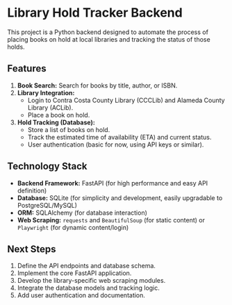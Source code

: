 # Library Hold Tracker Backend

This project is a Python backend designed to automate the process of placing books on hold at local libraries and tracking the status of those holds.

## Features

1.  **Book Search:** Search for books by title, author, or ISBN.
2.  **Library Integration:**
    *   Login to Contra Costa County Library (CCCLib) and Alameda County Library (ACLib).
    *   Place a book on hold.
3.  **Hold Tracking (Database):**
    *   Store a list of books on hold.
    *   Track the estimated time of availability (ETA) and current status.
    *   User authentication (basic for now, using API keys or similar).

## Technology Stack

*   **Backend Framework:** FastAPI (for high performance and easy API definition)
*   **Database:** SQLite (for simplicity and development, easily upgradable to PostgreSQL/MySQL)
*   **ORM:** SQLAlchemy (for database interaction)
*   **Web Scraping:** `requests` and `BeautifulSoup` (for static content) or `Playwright` (for dynamic content/login)

## Next Steps

1.  Define the API endpoints and database schema.
2.  Implement the core FastAPI application.
3.  Develop the library-specific web scraping modules.
4.  Integrate the database models and tracking logic.
5.  Add user authentication and documentation.
